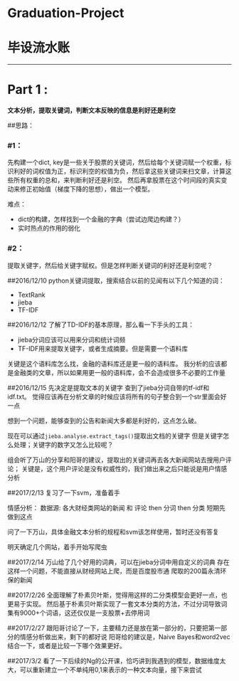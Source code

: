 # Graduation-Project
# 毕设流水账

---

# Part 1 :
**文本分析，提取关键词，判断文本反映的信息是利好还是利空**

##思路：
### \#1：
先构建一个dict, key是一些关于股票的关键词，然后给每个关键词赋一个权重，标识利好的词权值为正，标识利空的权值为负，然后拿这些关键词来扫文章，计算这些所有权重的总和，来判断利好还是利空。
然后再拿股票在这个时间段的真实变动来修正初始值（梯度下降的思想），做出一个模型。

难点：

 * dict的构建，怎样找到一个金融的字典（尝试边爬边构建？）
 * 实时热点的作用的弱化
### \#2：
提取关键字，然后给关键字赋权。但是怎样判断关键词的利好还是利空呢？

##2016/12/10
python关键词提取，搜索结合以前的见闻有以下几个知道的词：

* TextRank
* jieba
* TF-IDF

##2016/12/12
了解了TD-IDF的基本原理，那么看一下手头的工具：

* jieba分词应该可以用来分词和统计词频
* TF-IDF用来提取关键字，或者生成摘要。但是需要一个语料库

关键是这个语料库怎么找，金融的语料库还是更一般的语料库。
我分析的应该都是金融类的文章，所以如果用更一般的语料库，会不会造成很多不必要的工作量

##2016/12/15
先决定是提取文本的关键字
查到了jieba分词自带的tf-idf和idf.txt。
觉得应该再在分析文章的时候应该将所有的句子整合到一个str里面会好一点

想到一个问题，能够查到的公告和新闻大多都是利好的，这点怎么破。

现在可以通过```jieba.analyse.extract_tags()```提取出文档的关键字
但是关键字怎么处理；关键字的数字又怎么比较呢？

组会听了万山的分享和阳哥的建议，提取出的关键词再去各大新闻网站去搜用户评论；
关键是，这个用户评论是没有权威性的，我们做出来之后只能说是用户情感分析


##2017/2/13
复习了一下svm，准备着手

情感分析：
数据源: 各大财经类网站的新闻 和 评论
then 分词
then 分类
短期先做到这点

问了一下万山，具体金融文本分析的规程和svm该怎样使用，暂时还没有答复

明天确定几个网站，着手开始写爬虫

##2017/2/14
万山给了几个好用的词典，可以在jieba分词中用自定义的词典
存在这样一个问题，不能直接从财经网站上爬，而是百度股市通
爬取的200篇永清环保的新闻

##2017/2/26
全面理解了朴素贝叶斯，觉得用这样的二分类模型会更好一点，也更易于实现。
然后基于朴素贝叶斯实现了一套文本分类的方法，不过分词导致词集有9000+个词语，这还仅仅是一支股票+去停用词

##2017/2/27
跟阳哥讨论了一下，主要精力还是放在第一部分的，只要把第一部分的情感分析做出来，剩下的都好说
阳哥给的建议是，Naive Bayes和word2vec结合一下，或者是比较一下哪个效果更好。

##2017/3/2
看了一下后续的Ng的公开课，恰巧讲到我遇到的模型，数据维度太大，可以重新建立一个不单纯用0,1来表示的一种文本向量，接下来尝试


